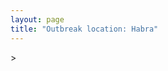 ```yaml
---
layout: page
title: "Outbreak location: Habra"
---
```

<div id="mapid">
<script src="https://buda-magenta.github.io/hazard_map/load_map.js"></script>
><script>
var marker_outbreak = L.marker([22.840800, 88.653500],{"autoPan": true}).addTo(map); marker_outbreak.bindTooltip("Habra").openTooltip();

var circle_1 = L.circle([22.541418, 88.357691], {"pane": "markerPane", "color": "red", "fill": true, "fillOpacity": 0.2, "fillRule": "evenodd", "lineCap": "round", "lineJoin": "round", "opacity": 1.0, "radius": 733254, "stroke": true, "weight": 2}).addTo(map);
circle_1.bindTooltip("Kolkata<br>rank: 1<br>hazard index: 0.183314")

var circle_2 = L.circle([23.056882, 88.781851], {"pane": "markerPane", "color": "red", "fill": true, "fillOpacity": 0.2, "fillRule": "evenodd", "lineCap": "round", "lineJoin": "round", "opacity": 1.0, "radius": 247520, "stroke": true, "weight": 2}).addTo(map);
circle_2.bindTooltip("Bongaon<br>rank: 2<br>hazard index: 0.061880")

var circle_3 = L.circle([22.717624, 88.488953], {"pane": "markerPane", "color": "red", "fill": true, "fillOpacity": 0.2, "fillRule": "evenodd", "lineCap": "round", "lineJoin": "round", "opacity": 1.0, "radius": 46322, "stroke": true, "weight": 2}).addTo(map);
circle_3.bindTooltip("Barasat<br>rank: 3<br>hazard index: 0.011581")

var circle_4 = L.circle([23.535048, 87.338043], {"pane": "markerPane", "color": "red", "fill": true, "fillOpacity": 0.2, "fillRule": "evenodd", "lineCap": "round", "lineJoin": "round", "opacity": 1.0, "radius": 35660, "stroke": true, "weight": 2}).addTo(map);
circle_4.bindTooltip("Durgapur<br>rank: 4<br>hazard index: 0.008915")

var circle_5 = L.circle([23.687130, 86.974659], {"pane": "markerPane", "color": "red", "fill": true, "fillOpacity": 0.2, "fillRule": "evenodd", "lineCap": "round", "lineJoin": "round", "opacity": 1.0, "radius": 35506, "stroke": true, "weight": 2}).addTo(map);
circle_5.bindTooltip("Asansol<br>rank: 5<br>hazard index: 0.008877")

var circle_6 = L.circle([22.694792, 88.453018], {"pane": "markerPane", "color": "red", "fill": true, "fillOpacity": 0.2, "fillRule": "evenodd", "lineCap": "round", "lineJoin": "round", "opacity": 1.0, "radius": 32516, "stroke": true, "weight": 2}).addTo(map);
circle_6.bindTooltip("Madhyamgram<br>rank: 6<br>hazard index: 0.008129")

var circle_7 = L.circle([22.508621, 88.253218], {"pane": "markerPane", "color": "red", "fill": true, "fillOpacity": 0.2, "fillRule": "evenodd", "lineCap": "round", "lineJoin": "round", "opacity": 1.0, "radius": 28268, "stroke": true, "weight": 2}).addTo(map);
circle_7.bindTooltip("Maheshtala<br>rank: 7<br>hazard index: 0.007067")

var circle_8 = L.circle([22.695034, 88.377060], {"pane": "markerPane", "color": "red", "fill": true, "fillOpacity": 0.2, "fillRule": "evenodd", "lineCap": "round", "lineJoin": "round", "opacity": 1.0, "radius": 24123, "stroke": true, "weight": 2}).addTo(map);
circle_8.bindTooltip("Panihati<br>rank: 8<br>hazard index: 0.006031")

var circle_9 = L.circle([22.591260, 88.390964], {"pane": "markerPane", "color": "red", "fill": true, "fillOpacity": 0.2, "fillRule": "evenodd", "lineCap": "round", "lineJoin": "round", "opacity": 1.0, "radius": 21465, "stroke": true, "weight": 2}).addTo(map);
circle_9.bindTooltip("Bidhan Nagar<br>rank: 9<br>hazard index: 0.005366")

var circle_10 = L.circle([22.670728, 88.376342], {"pane": "markerPane", "color": "red", "fill": true, "fillOpacity": 0.2, "fillRule": "evenodd", "lineCap": "round", "lineJoin": "round", "opacity": 1.0, "radius": 21170, "stroke": true, "weight": 2}).addTo(map);
circle_10.bindTooltip("Kamarhati<br>rank: 10<br>hazard index: 0.005293")

var circle_11 = L.circle([23.250000, 87.750000], {"pane": "markerPane", "color": "red", "fill": true, "fillOpacity": 0.2, "fillRule": "evenodd", "lineCap": "round", "lineJoin": "round", "opacity": 1.0, "radius": 19790, "stroke": true, "weight": 2}).addTo(map);
circle_11.bindTooltip("Barddhaman<br>rank: 11<br>hazard index: 0.004948")

var circle_12 = L.circle([22.646958, 88.343612], {"pane": "markerPane", "color": "red", "fill": true, "fillOpacity": 0.2, "fillRule": "evenodd", "lineCap": "round", "lineJoin": "round", "opacity": 1.0, "radius": 18364, "stroke": true, "weight": 2}).addTo(map);
circle_12.bindTooltip("Bally<br>rank: 12<br>hazard index: 0.004591")

var circle_13 = L.circle([22.707369, 88.374437], {"pane": "markerPane", "color": "red", "fill": true, "fillOpacity": 0.2, "fillRule": "evenodd", "lineCap": "round", "lineJoin": "round", "opacity": 1.0, "radius": 15628, "stroke": true, "weight": 2}).addTo(map);
circle_13.bindTooltip("Baranagar<br>rank: 13<br>hazard index: 0.003907")

var circle_14 = L.circle([22.472223, 88.093845], {"pane": "markerPane", "color": "red", "fill": true, "fillOpacity": 0.2, "fillRule": "evenodd", "lineCap": "round", "lineJoin": "round", "opacity": 1.0, "radius": 13974, "stroke": true, "weight": 2}).addTo(map);
circle_14.bindTooltip("Uluberia<br>rank: 14<br>hazard index: 0.003494")

var circle_15 = L.circle([22.890183, 88.426939], {"pane": "markerPane", "color": "red", "fill": true, "fillOpacity": 0.2, "fillRule": "evenodd", "lineCap": "round", "lineJoin": "round", "opacity": 1.0, "radius": 13948, "stroke": true, "weight": 2}).addTo(map);
circle_15.bindTooltip("Naihati<br>rank: 15<br>hazard index: 0.003487")

var circle_16 = L.circle([22.028124, 88.063265], {"pane": "markerPane", "color": "red", "fill": true, "fillOpacity": 0.2, "fillRule": "evenodd", "lineCap": "round", "lineJoin": "round", "opacity": 1.0, "radius": 12627, "stroke": true, "weight": 2}).addTo(map);
circle_16.bindTooltip("Haldia<br>rank: 16<br>hazard index: 0.003157")

var circle_17 = L.circle([24.379576, 88.585573], {"pane": "markerPane", "color": "red", "fill": true, "fillOpacity": 0.2, "fillRule": "evenodd", "lineCap": "round", "lineJoin": "round", "opacity": 1.0, "radius": 12288, "stroke": true, "weight": 2}).addTo(map);
circle_17.bindTooltip("Baharampur<br>rank: 17<br>hazard index: 0.003072")

var circle_18 = L.circle([22.754995, 88.341667], {"pane": "markerPane", "color": "red", "fill": true, "fillOpacity": 0.2, "fillRule": "evenodd", "lineCap": "round", "lineJoin": "round", "opacity": 1.0, "radius": 11531, "stroke": true, "weight": 2}).addTo(map);
circle_18.bindTooltip("Serampore<br>rank: 18<br>hazard index: 0.002883")

var circle_19 = L.circle([22.901200, 88.389900], {"pane": "markerPane", "color": "red", "fill": true, "fillOpacity": 0.2, "fillRule": "evenodd", "lineCap": "round", "lineJoin": "round", "opacity": 1.0, "radius": 11146, "stroke": true, "weight": 2}).addTo(map);
circle_19.bindTooltip("Hugli-Chinsurah<br>rank: 19<br>hazard index: 0.002787")

var circle_20 = L.circle([26.716413, 88.430992], {"pane": "markerPane", "color": "red", "fill": true, "fillOpacity": 0.2, "fillRule": "evenodd", "lineCap": "round", "lineJoin": "round", "opacity": 1.0, "radius": 10633, "stroke": true, "weight": 2}).addTo(map);
circle_20.bindTooltip("Siliguri<br>rank: 20<br>hazard index: 0.002658")

var circle_21 = L.circle([28.651718, 77.221939], {"pane": "markerPane", "color": "red", "fill": true, "fillOpacity": 0.2, "fillRule": "evenodd", "lineCap": "round", "lineJoin": "round", "opacity": 1.0, "radius": 10581, "stroke": true, "weight": 2}).addTo(map);
circle_21.bindTooltip("Delhi<br>rank: 21<br>hazard index: 0.002645")

var circle_22 = L.circle([22.667046, 88.341146], {"pane": "markerPane", "color": "red", "fill": true, "fillOpacity": 0.2, "fillRule": "evenodd", "lineCap": "round", "lineJoin": "round", "opacity": 1.0, "radius": 10214, "stroke": true, "weight": 2}).addTo(map);
circle_22.bindTooltip("Uttarpara<br>rank: 22<br>hazard index: 0.002554")

var circle_23 = L.circle([23.405848, 88.495893], {"pane": "markerPane", "color": "red", "fill": true, "fillOpacity": 0.2, "fillRule": "evenodd", "lineCap": "round", "lineJoin": "round", "opacity": 1.0, "radius": 9573, "stroke": true, "weight": 2}).addTo(map);
circle_23.bindTooltip("Krishnanagar<br>rank: 23<br>hazard index: 0.002393")

var circle_24 = L.circle([23.259346, 88.437212], {"pane": "markerPane", "color": "red", "fill": true, "fillOpacity": 0.2, "fillRule": "evenodd", "lineCap": "round", "lineJoin": "round", "opacity": 1.0, "radius": 9546, "stroke": true, "weight": 2}).addTo(map);
circle_24.bindTooltip("Santipur<br>rank: 24<br>hazard index: 0.002387")

var circle_25 = L.circle([22.661196, 88.866022], {"pane": "markerPane", "color": "red", "fill": true, "fillOpacity": 0.2, "fillRule": "evenodd", "lineCap": "round", "lineJoin": "round", "opacity": 1.0, "radius": 8402, "stroke": true, "weight": 2}).addTo(map);
circle_25.bindTooltip("Basirhat<br>rank: 25<br>hazard index: 0.002101")

var circle_26 = L.circle([23.332200, 86.361600], {"pane": "markerPane", "color": "red", "fill": true, "fillOpacity": 0.2, "fillRule": "evenodd", "lineCap": "round", "lineJoin": "round", "opacity": 1.0, "radius": 8229, "stroke": true, "weight": 2}).addTo(map);
circle_26.bindTooltip("Purulia<br>rank: 26<br>hazard index: 0.002057")

var circle_27 = L.circle([22.870214, 88.419608], {"pane": "markerPane", "color": "red", "fill": true, "fillOpacity": 0.2, "fillRule": "evenodd", "lineCap": "round", "lineJoin": "round", "opacity": 1.0, "radius": 8179, "stroke": true, "weight": 2}).addTo(map);
circle_27.bindTooltip("Barrackpur<br>rank: 27<br>hazard index: 0.002045")

var circle_28 = L.circle([19.075990, 72.877393], {"pane": "markerPane", "color": "red", "fill": true, "fillOpacity": 0.2, "fillRule": "evenodd", "lineCap": "round", "lineJoin": "round", "opacity": 1.0, "radius": 8021, "stroke": true, "weight": 2}).addTo(map);
circle_28.bindTooltip("Mumbai<br>rank: 28<br>hazard index: 0.002005")

var circle_29 = L.circle([22.920982, 88.437022], {"pane": "markerPane", "color": "red", "fill": true, "fillOpacity": 0.2, "fillRule": "evenodd", "lineCap": "round", "lineJoin": "round", "opacity": 1.0, "radius": 7700, "stroke": true, "weight": 2}).addTo(map);
circle_29.bindTooltip("Halisahar<br>rank: 29<br>hazard index: 0.001925")

var circle_30 = L.circle([22.726141, 88.343487], {"pane": "markerPane", "color": "red", "fill": true, "fillOpacity": 0.2, "fillRule": "evenodd", "lineCap": "round", "lineJoin": "round", "opacity": 1.0, "radius": 7481, "stroke": true, "weight": 2}).addTo(map);
circle_30.bindTooltip("Rishra<br>rank: 30<br>hazard index: 0.001870")

var circle_31 = L.circle([23.388901, 88.372439], {"pane": "markerPane", "color": "red", "fill": true, "fillOpacity": 0.2, "fillRule": "evenodd", "lineCap": "round", "lineJoin": "round", "opacity": 1.0, "radius": 7468, "stroke": true, "weight": 2}).addTo(map);
circle_31.bindTooltip("Nabadwip<br>rank: 31<br>hazard index: 0.001867")

var circle_32 = L.circle([22.949011, 88.435910], {"pane": "markerPane", "color": "red", "fill": true, "fillOpacity": 0.2, "fillRule": "evenodd", "lineCap": "round", "lineJoin": "round", "opacity": 1.0, "radius": 7409, "stroke": true, "weight": 2}).addTo(map);
circle_32.bindTooltip("Kanchrapara<br>rank: 32<br>hazard index: 0.001852")

var circle_33 = L.circle([22.794910, 88.331772], {"pane": "markerPane", "color": "red", "fill": true, "fillOpacity": 0.2, "fillRule": "evenodd", "lineCap": "round", "lineJoin": "round", "opacity": 1.0, "radius": 7279, "stroke": true, "weight": 2}).addTo(map);
circle_33.bindTooltip("Baidyabati<br>rank: 33<br>hazard index: 0.001820")

var circle_34 = L.circle([22.741920, 88.379201], {"pane": "markerPane", "color": "red", "fill": true, "fillOpacity": 0.2, "fillRule": "evenodd", "lineCap": "round", "lineJoin": "round", "opacity": 1.0, "radius": 7118, "stroke": true, "weight": 2}).addTo(map);
circle_34.bindTooltip("Titagarh<br>rank: 34<br>hazard index: 0.001780")

var circle_35 = L.circle([22.715699, 88.381582], {"pane": "markerPane", "color": "red", "fill": true, "fillOpacity": 0.2, "fillRule": "evenodd", "lineCap": "round", "lineJoin": "round", "opacity": 1.0, "radius": 6675, "stroke": true, "weight": 2}).addTo(map);
circle_35.bindTooltip("Khardaha<br>rank: 35<br>hazard index: 0.001669")

var circle_36 = L.circle([22.965365, 88.403973], {"pane": "markerPane", "color": "red", "fill": true, "fillOpacity": 0.2, "fillRule": "evenodd", "lineCap": "round", "lineJoin": "round", "opacity": 1.0, "radius": 6292, "stroke": true, "weight": 2}).addTo(map);
circle_36.bindTooltip("Bansberia<br>rank: 36<br>hazard index: 0.001573")

var circle_37 = L.circle([22.974972, 88.434591], {"pane": "markerPane", "color": "red", "fill": true, "fillOpacity": 0.2, "fillRule": "evenodd", "lineCap": "round", "lineJoin": "round", "opacity": 1.0, "radius": 6097, "stroke": true, "weight": 2}).addTo(map);
circle_37.bindTooltip("Kalyani<br>rank: 37<br>hazard index: 0.001524")

var circle_38 = L.circle([23.131954, 87.207397], {"pane": "markerPane", "color": "red", "fill": true, "fillOpacity": 0.2, "fillRule": "evenodd", "lineCap": "round", "lineJoin": "round", "opacity": 1.0, "radius": 5977, "stroke": true, "weight": 2}).addTo(map);
circle_38.bindTooltip("Bankura<br>rank: 38<br>hazard index: 0.001494")

var circle_39 = L.circle([24.965712, 88.127778], {"pane": "markerPane", "color": "red", "fill": true, "fillOpacity": 0.2, "fillRule": "evenodd", "lineCap": "round", "lineJoin": "round", "opacity": 1.0, "radius": 5248, "stroke": true, "weight": 2}).addTo(map);
circle_39.bindTooltip("English Bazar<br>rank: 39<br>hazard index: 0.001312")

var circle_40 = L.circle([25.133173, 86.525040], {"pane": "markerPane", "color": "red", "fill": true, "fillOpacity": 0.2, "fillRule": "evenodd", "lineCap": "round", "lineJoin": "round", "opacity": 1.0, "radius": 5226, "stroke": true, "weight": 2}).addTo(map);
circle_40.bindTooltip("Kharagpur<br>rank: 40<br>hazard index: 0.001307")

var circle_41 = L.circle([12.979120, 77.591300], {"pane": "markerPane", "color": "red", "fill": true, "fillOpacity": 0.2, "fillRule": "evenodd", "lineCap": "round", "lineJoin": "round", "opacity": 1.0, "radius": 5201, "stroke": true, "weight": 2}).addTo(map);
circle_41.bindTooltip("Bangalore<br>rank: 41<br>hazard index: 0.001300")

var circle_42 = L.circle([26.180598, 91.753943], {"pane": "markerPane", "color": "red", "fill": true, "fillOpacity": 0.2, "fillRule": "evenodd", "lineCap": "round", "lineJoin": "round", "opacity": 1.0, "radius": 5148, "stroke": true, "weight": 2}).addTo(map);
circle_42.bindTooltip("Guwahati<br>rank: 42<br>hazard index: 0.001287")

var circle_43 = L.circle([20.266777, 85.843559], {"pane": "markerPane", "color": "red", "fill": true, "fillOpacity": 0.2, "fillRule": "evenodd", "lineCap": "round", "lineJoin": "round", "opacity": 1.0, "radius": 4709, "stroke": true, "weight": 2}).addTo(map);
circle_43.bindTooltip("Bhubaneswar<br>rank: 43<br>hazard index: 0.001177")

var circle_44 = L.circle([25.609324, 85.123525], {"pane": "markerPane", "color": "red", "fill": true, "fillOpacity": 0.2, "fillRule": "evenodd", "lineCap": "round", "lineJoin": "round", "opacity": 1.0, "radius": 4398, "stroke": true, "weight": 2}).addTo(map);
circle_44.bindTooltip("Patna<br>rank: 44<br>hazard index: 0.001100")

var circle_45 = L.circle([21.735348, 81.944459], {"pane": "markerPane", "color": "red", "fill": true, "fillOpacity": 0.2, "fillRule": "evenodd", "lineCap": "round", "lineJoin": "round", "opacity": 1.0, "radius": 4019, "stroke": true, "weight": 2}).addTo(map);
circle_45.bindTooltip("Bhatpara<br>rank: 45<br>hazard index: 0.001005")

var circle_46 = L.circle([13.083694, 80.270186], {"pane": "markerPane", "color": "red", "fill": true, "fillOpacity": 0.2, "fillRule": "evenodd", "lineCap": "round", "lineJoin": "round", "opacity": 1.0, "radius": 3775, "stroke": true, "weight": 2}).addTo(map);
circle_46.bindTooltip("Chennai<br>rank: 46<br>hazard index: 0.000944")

var circle_47 = L.circle([17.388786, 78.461065], {"pane": "markerPane", "color": "red", "fill": true, "fillOpacity": 0.2, "fillRule": "evenodd", "lineCap": "round", "lineJoin": "round", "opacity": 1.0, "radius": 3636, "stroke": true, "weight": 2}).addTo(map);
circle_47.bindTooltip("Hyderabad<br>rank: 47<br>hazard index: 0.000909")

var circle_48 = L.circle([22.801519, 86.202958], {"pane": "markerPane", "color": "red", "fill": true, "fillOpacity": 0.2, "fillRule": "evenodd", "lineCap": "round", "lineJoin": "round", "opacity": 1.0, "radius": 2905, "stroke": true, "weight": 2}).addTo(map);
circle_48.bindTooltip("Jamshedpur<br>rank: 48<br>hazard index: 0.000726")

var circle_49 = L.circle([26.838100, 80.934600], {"pane": "markerPane", "color": "red", "fill": true, "fillOpacity": 0.2, "fillRule": "evenodd", "lineCap": "round", "lineJoin": "round", "opacity": 1.0, "radius": 2768, "stroke": true, "weight": 2}).addTo(map);
circle_49.bindTooltip("Lucknow<br>rank: 49<br>hazard index: 0.000692")

var circle_50 = L.circle([25.572433, 83.609605], {"pane": "markerPane", "color": "red", "fill": true, "fillOpacity": 0.2, "fillRule": "evenodd", "lineCap": "round", "lineJoin": "round", "opacity": 1.0, "radius": 2140, "stroke": true, "weight": 2}).addTo(map);
circle_50.bindTooltip("Medinipur<br>rank: 50<br>hazard index: 0.000535")

var circle_51 = L.circle([23.795281, 86.430964], {"pane": "markerPane", "color": "red", "fill": true, "fillOpacity": 0.2, "fillRule": "evenodd", "lineCap": "round", "lineJoin": "round", "opacity": 1.0, "radius": 2121, "stroke": true, "weight": 2}).addTo(map);
circle_51.bindTooltip("Dhanbad<br>rank: 51<br>hazard index: 0.000530")

var circle_52 = L.circle([23.831238, 91.282382], {"pane": "markerPane", "color": "red", "fill": true, "fillOpacity": 0.2, "fillRule": "evenodd", "lineCap": "round", "lineJoin": "round", "opacity": 1.0, "radius": 2110, "stroke": true, "weight": 2}).addTo(map);
circle_52.bindTooltip("Agartala<br>rank: 52<br>hazard index: 0.000528")

var circle_53 = L.circle([23.370035, 85.325013], {"pane": "markerPane", "color": "red", "fill": true, "fillOpacity": 0.2, "fillRule": "evenodd", "lineCap": "round", "lineJoin": "round", "opacity": 1.0, "radius": 1986, "stroke": true, "weight": 2}).addTo(map);
circle_53.bindTooltip("Ranchi<br>rank: 53<br>hazard index: 0.000497")

var circle_54 = L.circle([25.286698, 87.132254], {"pane": "markerPane", "color": "red", "fill": true, "fillOpacity": 0.2, "fillRule": "evenodd", "lineCap": "round", "lineJoin": "round", "opacity": 1.0, "radius": 1947, "stroke": true, "weight": 2}).addTo(map);
circle_54.bindTooltip("Bhagalpur<br>rank: 54<br>hazard index: 0.000487")

var circle_55 = L.circle([17.723128, 83.301284], {"pane": "markerPane", "color": "red", "fill": true, "fillOpacity": 0.2, "fillRule": "evenodd", "lineCap": "round", "lineJoin": "round", "opacity": 1.0, "radius": 1924, "stroke": true, "weight": 2}).addTo(map);
circle_55.bindTooltip("Visakhapatnam<br>rank: 55<br>hazard index: 0.000481")

var circle_56 = L.circle([20.468600, 85.879200], {"pane": "markerPane", "color": "red", "fill": true, "fillOpacity": 0.2, "fillRule": "evenodd", "lineCap": "round", "lineJoin": "round", "opacity": 1.0, "radius": 1871, "stroke": true, "weight": 2}).addTo(map);
circle_56.bindTooltip("Cuttack<br>rank: 56<br>hazard index: 0.000468")

var circle_57 = L.circle([26.698885, 88.320030], {"pane": "markerPane", "color": "red", "fill": true, "fillOpacity": 0.2, "fillRule": "evenodd", "lineCap": "round", "lineJoin": "round", "opacity": 1.0, "radius": 1694, "stroke": true, "weight": 2}).addTo(map);
circle_57.bindTooltip("Bagdogra<br>rank: 57<br>hazard index: 0.000424")

var circle_58 = L.circle([21.149813, 79.082056], {"pane": "markerPane", "color": "red", "fill": true, "fillOpacity": 0.2, "fillRule": "evenodd", "lineCap": "round", "lineJoin": "round", "opacity": 1.0, "radius": 1687, "stroke": true, "weight": 2}).addTo(map);
circle_58.bindTooltip("Nagpur<br>rank: 58<br>hazard index: 0.000422")

var circle_59 = L.circle([23.021624, 72.579707], {"pane": "markerPane", "color": "red", "fill": true, "fillOpacity": 0.2, "fillRule": "evenodd", "lineCap": "round", "lineJoin": "round", "opacity": 1.0, "radius": 1649, "stroke": true, "weight": 2}).addTo(map);
circle_59.bindTooltip("Ahmedabad<br>rank: 59<br>hazard index: 0.000412")

var circle_60 = L.circle([25.680654, 88.124646], {"pane": "markerPane", "color": "red", "fill": true, "fillOpacity": 0.2, "fillRule": "evenodd", "lineCap": "round", "lineJoin": "round", "opacity": 1.0, "radius": 1645, "stroke": true, "weight": 2}).addTo(map);
circle_60.bindTooltip("Raiganj<br>rank: 60<br>hazard index: 0.000411")

var circle_61 = L.circle([26.505476, 93.977739], {"pane": "markerPane", "color": "red", "fill": true, "fillOpacity": 0.2, "fillRule": "evenodd", "lineCap": "round", "lineJoin": "round", "opacity": 1.0, "radius": 1577, "stroke": true, "weight": 2}).addTo(map);
circle_61.bindTooltip("Chandan Nagar<br>rank: 61<br>hazard index: 0.000394")

var circle_62 = L.circle([18.521428, 73.854454], {"pane": "markerPane", "color": "red", "fill": true, "fillOpacity": 0.2, "fillRule": "evenodd", "lineCap": "round", "lineJoin": "round", "opacity": 1.0, "radius": 1480, "stroke": true, "weight": 2}).addTo(map);
circle_62.bindTooltip("Pune<br>rank: 62<br>hazard index: 0.000370")

var circle_63 = L.circle([25.335649, 83.007629], {"pane": "markerPane", "color": "red", "fill": true, "fillOpacity": 0.2, "fillRule": "evenodd", "lineCap": "round", "lineJoin": "round", "opacity": 1.0, "radius": 1402, "stroke": true, "weight": 2}).addTo(map);
circle_63.bindTooltip("Varanasi<br>rank: 63<br>hazard index: 0.000351")

var circle_64 = L.circle([26.915458, 75.818982], {"pane": "markerPane", "color": "red", "fill": true, "fillOpacity": 0.2, "fillRule": "evenodd", "lineCap": "round", "lineJoin": "round", "opacity": 1.0, "radius": 1357, "stroke": true, "weight": 2}).addTo(map);
circle_64.bindTooltip("Jaipur<br>rank: 64<br>hazard index: 0.000339")

var circle_65 = L.circle([26.460914, 80.321759], {"pane": "markerPane", "color": "red", "fill": true, "fillOpacity": 0.2, "fillRule": "evenodd", "lineCap": "round", "lineJoin": "round", "opacity": 1.0, "radius": 1347, "stroke": true, "weight": 2}).addTo(map);
circle_65.bindTooltip("Kanpur<br>rank: 65<br>hazard index: 0.000337")

var circle_66 = L.circle([11.664535, 92.739045], {"pane": "markerPane", "color": "red", "fill": true, "fillOpacity": 0.2, "fillRule": "evenodd", "lineCap": "round", "lineJoin": "round", "opacity": 1.0, "radius": 1239, "stroke": true, "weight": 2}).addTo(map);
circle_66.bindTooltip("Port Blair<br>rank: 66<br>hazard index: 0.000310")

var circle_67 = L.circle([26.626484, 88.734077], {"pane": "markerPane", "color": "red", "fill": true, "fillOpacity": 0.2, "fillRule": "evenodd", "lineCap": "round", "lineJoin": "round", "opacity": 1.0, "radius": 1102, "stroke": true, "weight": 2}).addTo(map);
circle_67.bindTooltip("Jalpaiguri<br>rank: 67<br>hazard index: 0.000276")

var circle_68 = L.circle([16.508759, 80.618510], {"pane": "markerPane", "color": "red", "fill": true, "fillOpacity": 0.2, "fillRule": "evenodd", "lineCap": "round", "lineJoin": "round", "opacity": 1.0, "radius": 930, "stroke": true, "weight": 2}).addTo(map);
circle_68.bindTooltip("Vijayawada<br>rank: 68<br>hazard index: 0.000233")

var circle_69 = L.circle([26.298638, 87.953148], {"pane": "markerPane", "color": "red", "fill": true, "fillOpacity": 0.2, "fillRule": "evenodd", "lineCap": "round", "lineJoin": "round", "opacity": 1.0, "radius": 929, "stroke": true, "weight": 2}).addTo(map);
circle_69.bindTooltip("Kishanganj<br>rank: 69<br>hazard index: 0.000232")

var circle_70 = L.circle([21.237947, 81.633683], {"pane": "markerPane", "color": "red", "fill": true, "fillOpacity": 0.2, "fillRule": "evenodd", "lineCap": "round", "lineJoin": "round", "opacity": 1.0, "radius": 764, "stroke": true, "weight": 2}).addTo(map);
circle_70.bindTooltip("Raipur<br>rank: 70<br>hazard index: 0.000191")

var circle_71 = L.circle([24.796436, 85.007956], {"pane": "markerPane", "color": "red", "fill": true, "fillOpacity": 0.2, "fillRule": "evenodd", "lineCap": "round", "lineJoin": "round", "opacity": 1.0, "radius": 746, "stroke": true, "weight": 2}).addTo(map);
circle_71.bindTooltip("Gaya<br>rank: 71<br>hazard index: 0.000187")

var circle_72 = L.circle([19.807608, 85.825254], {"pane": "markerPane", "color": "red", "fill": true, "fillOpacity": 0.2, "fillRule": "evenodd", "lineCap": "round", "lineJoin": "round", "opacity": 1.0, "radius": 698, "stroke": true, "weight": 2}).addTo(map);
circle_72.bindTooltip("Puri<br>rank: 72<br>hazard index: 0.000175")

var circle_73 = L.circle([26.083143, 86.032571], {"pane": "markerPane", "color": "red", "fill": true, "fillOpacity": 0.2, "fillRule": "evenodd", "lineCap": "round", "lineJoin": "round", "opacity": 1.0, "radius": 692, "stroke": true, "weight": 2}).addTo(map);
circle_73.bindTooltip("Darbhanga<br>rank: 73<br>hazard index: 0.000173")

var circle_74 = L.circle([21.170200, 72.831100], {"pane": "markerPane", "color": "red", "fill": true, "fillOpacity": 0.2, "fillRule": "evenodd", "lineCap": "round", "lineJoin": "round", "opacity": 1.0, "radius": 684, "stroke": true, "weight": 2}).addTo(map);
circle_74.bindTooltip("Surat<br>rank: 74<br>hazard index: 0.000171")

var circle_75 = L.circle([21.500000, 86.750000], {"pane": "markerPane", "color": "red", "fill": true, "fillOpacity": 0.2, "fillRule": "evenodd", "lineCap": "round", "lineJoin": "round", "opacity": 1.0, "radius": 658, "stroke": true, "weight": 2}).addTo(map);
circle_75.bindTooltip("Baleshwar<br>rank: 75<br>hazard index: 0.000165")

var circle_76 = L.circle([24.476642, 86.606732], {"pane": "markerPane", "color": "red", "fill": true, "fillOpacity": 0.2, "fillRule": "evenodd", "lineCap": "round", "lineJoin": "round", "opacity": 1.0, "radius": 646, "stroke": true, "weight": 2}).addTo(map);
circle_76.bindTooltip("Deoghar<br>rank: 76<br>hazard index: 0.000162")

var circle_77 = L.circle([25.560900, 87.647654], {"pane": "markerPane", "color": "red", "fill": true, "fillOpacity": 0.2, "fillRule": "evenodd", "lineCap": "round", "lineJoin": "round", "opacity": 1.0, "radius": 639, "stroke": true, "weight": 2}).addTo(map);
circle_77.bindTooltip("Katihar<br>rank: 77<br>hazard index: 0.000160")

var circle_78 = L.circle([24.800609, 93.937000], {"pane": "markerPane", "color": "red", "fill": true, "fillOpacity": 0.2, "fillRule": "evenodd", "lineCap": "round", "lineJoin": "round", "opacity": 1.0, "radius": 633, "stroke": true, "weight": 2}).addTo(map);
circle_78.bindTooltip("Imphal<br>rank: 78<br>hazard index: 0.000158")

var circle_79 = L.circle([21.934900, 86.732400], {"pane": "markerPane", "color": "red", "fill": true, "fillOpacity": 0.2, "fillRule": "evenodd", "lineCap": "round", "lineJoin": "round", "opacity": 1.0, "radius": 616, "stroke": true, "weight": 2}).addTo(map);
circle_79.bindTooltip("Baripada<br>rank: 79<br>hazard index: 0.000154")

var circle_80 = L.circle([28.457876, 79.405571], {"pane": "markerPane", "color": "red", "fill": true, "fillOpacity": 0.2, "fillRule": "evenodd", "lineCap": "round", "lineJoin": "round", "opacity": 1.0, "radius": 612, "stroke": true, "weight": 2}).addTo(map);
circle_80.bindTooltip("Bareilly<br>rank: 80<br>hazard index: 0.000153")

var circle_81 = L.circle([25.438130, 81.833800], {"pane": "markerPane", "color": "red", "fill": true, "fillOpacity": 0.2, "fillRule": "evenodd", "lineCap": "round", "lineJoin": "round", "opacity": 1.0, "radius": 599, "stroke": true, "weight": 2}).addTo(map);
circle_81.bindTooltip("Allahabad<br>rank: 81<br>hazard index: 0.000150")

var circle_82 = L.circle([21.063329, 86.505373], {"pane": "markerPane", "color": "red", "fill": true, "fillOpacity": 0.2, "fillRule": "evenodd", "lineCap": "round", "lineJoin": "round", "opacity": 1.0, "radius": 595, "stroke": true, "weight": 2}).addTo(map);
circle_82.bindTooltip("Bhadrak<br>rank: 82<br>hazard index: 0.000149")

var circle_83 = L.circle([26.148658, 85.340013], {"pane": "markerPane", "color": "red", "fill": true, "fillOpacity": 0.2, "fillRule": "evenodd", "lineCap": "round", "lineJoin": "round", "opacity": 1.0, "radius": 558, "stroke": true, "weight": 2}).addTo(map);
circle_83.bindTooltip("Muzaffarpur<br>rank: 83<br>hazard index: 0.000140")

var circle_84 = L.circle([23.699128, 85.991069], {"pane": "markerPane", "color": "red", "fill": true, "fillOpacity": 0.2, "fillRule": "evenodd", "lineCap": "round", "lineJoin": "round", "opacity": 1.0, "radius": 552, "stroke": true, "weight": 2}).addTo(map);
circle_84.bindTooltip("Bokaro<br>rank: 84<br>hazard index: 0.000138")

var circle_85 = L.circle([19.194329, 72.970178], {"pane": "markerPane", "color": "red", "fill": true, "fillOpacity": 0.2, "fillRule": "evenodd", "lineCap": "round", "lineJoin": "round", "opacity": 1.0, "radius": 532, "stroke": true, "weight": 2}).addTo(map);
circle_85.bindTooltip("Thane<br>rank: 85<br>hazard index: 0.000133")

var circle_86 = L.circle([23.160894, 79.949770], {"pane": "markerPane", "color": "red", "fill": true, "fillOpacity": 0.2, "fillRule": "evenodd", "lineCap": "round", "lineJoin": "round", "opacity": 1.0, "radius": 518, "stroke": true, "weight": 2}).addTo(map);
circle_86.bindTooltip("Jabalpur<br>rank: 86<br>hazard index: 0.000130")

var circle_87 = L.circle([24.817861, 92.756221], {"pane": "markerPane", "color": "red", "fill": true, "fillOpacity": 0.2, "fillRule": "evenodd", "lineCap": "round", "lineJoin": "round", "opacity": 1.0, "radius": 503, "stroke": true, "weight": 2}).addTo(map);
circle_87.bindTooltip("Silchar<br>rank: 87<br>hazard index: 0.000126")

var circle_88 = L.circle([25.720581, 85.255560], {"pane": "markerPane", "color": "red", "fill": true, "fillOpacity": 0.2, "fillRule": "evenodd", "lineCap": "round", "lineJoin": "round", "opacity": 1.0, "radius": 484, "stroke": true, "weight": 2}).addTo(map);
circle_88.bindTooltip("Hajipur<br>rank: 88<br>hazard index: 0.000121")

var circle_89 = L.circle([22.214285, 84.872437], {"pane": "markerPane", "color": "red", "fill": true, "fillOpacity": 0.2, "fillRule": "evenodd", "lineCap": "round", "lineJoin": "round", "opacity": 1.0, "radius": 473, "stroke": true, "weight": 2}).addTo(map);
circle_89.bindTooltip("Raurkela<br>rank: 89<br>hazard index: 0.000118")

var circle_90 = L.circle([30.909016, 75.851601], {"pane": "markerPane", "color": "red", "fill": true, "fillOpacity": 0.2, "fillRule": "evenodd", "lineCap": "round", "lineJoin": "round", "opacity": 1.0, "radius": 462, "stroke": true, "weight": 2}).addTo(map);
circle_90.bindTooltip("Ludhiana<br>rank: 90<br>hazard index: 0.000116")

var circle_91 = L.circle([27.484460, 94.901945], {"pane": "markerPane", "color": "red", "fill": true, "fillOpacity": 0.2, "fillRule": "evenodd", "lineCap": "round", "lineJoin": "round", "opacity": 1.0, "radius": 460, "stroke": true, "weight": 2}).addTo(map);
circle_91.bindTooltip("Dibrugarh<br>rank: 91<br>hazard index: 0.000115")

var circle_92 = L.circle([25.263487, 88.789003], {"pane": "markerPane", "color": "red", "fill": true, "fillOpacity": 0.2, "fillRule": "evenodd", "lineCap": "round", "lineJoin": "round", "opacity": 1.0, "radius": 450, "stroke": true, "weight": 2}).addTo(map);
circle_92.bindTooltip("Balurghat<br>rank: 92<br>hazard index: 0.000113")

var circle_93 = L.circle([28.863842, 78.805778], {"pane": "markerPane", "color": "red", "fill": true, "fillOpacity": 0.2, "fillRule": "evenodd", "lineCap": "round", "lineJoin": "round", "opacity": 1.0, "radius": 436, "stroke": true, "weight": 2}).addTo(map);
circle_93.bindTooltip("Moradabad<br>rank: 93<br>hazard index: 0.000109")

var circle_94 = L.circle([26.671329, 83.364583], {"pane": "markerPane", "color": "red", "fill": true, "fillOpacity": 0.2, "fillRule": "evenodd", "lineCap": "round", "lineJoin": "round", "opacity": 1.0, "radius": 423, "stroke": true, "weight": 2}).addTo(map);
circle_94.bindTooltip("Gorakhpur<br>rank: 94<br>hazard index: 0.000106")

var circle_95 = L.circle([25.913591, 93.728371], {"pane": "markerPane", "color": "red", "fill": true, "fillOpacity": 0.2, "fillRule": "evenodd", "lineCap": "round", "lineJoin": "round", "opacity": 1.0, "radius": 410, "stroke": true, "weight": 2}).addTo(map);
circle_95.bindTooltip("Dimapur<br>rank: 95<br>hazard index: 0.000103")

var circle_96 = L.circle([20.011247, 73.790236], {"pane": "markerPane", "color": "red", "fill": true, "fillOpacity": 0.2, "fillRule": "evenodd", "lineCap": "round", "lineJoin": "round", "opacity": 1.0, "radius": 403, "stroke": true, "weight": 2}).addTo(map);
circle_96.bindTooltip("Nashik<br>rank: 96<br>hazard index: 0.000101")

var circle_97 = L.circle([22.910184, 69.899418], {"pane": "markerPane", "color": "red", "fill": true, "fillOpacity": 0.2, "fillRule": "evenodd", "lineCap": "round", "lineJoin": "round", "opacity": 1.0, "radius": 374, "stroke": true, "weight": 2}).addTo(map);
circle_97.bindTooltip("Bhadreshwar<br>rank: 97<br>hazard index: 0.000094")

var circle_98 = L.circle([27.175255, 78.009816], {"pane": "markerPane", "color": "red", "fill": true, "fillOpacity": 0.2, "fillRule": "evenodd", "lineCap": "round", "lineJoin": "round", "opacity": 1.0, "radius": 329, "stroke": true, "weight": 2}).addTo(map);
circle_98.bindTooltip("Agra<br>rank: 98<br>hazard index: 0.000082")

var circle_99 = L.circle([25.329791, 86.456777], {"pane": "markerPane", "color": "red", "fill": true, "fillOpacity": 0.2, "fillRule": "evenodd", "lineCap": "round", "lineJoin": "round", "opacity": 1.0, "radius": 325, "stroke": true, "weight": 2}).addTo(map);
circle_99.bindTooltip("Jamalpur<br>rank: 99<br>hazard index: 0.000081")

var circle_100 = L.circle([23.730215, 86.839671], {"pane": "markerPane", "color": "red", "fill": true, "fillOpacity": 0.2, "fillRule": "evenodd", "lineCap": "round", "lineJoin": "round", "opacity": 1.0, "radius": 310, "stroke": true, "weight": 2}).addTo(map);
circle_100.bindTooltip("Kulti<br>rank: 100<br>hazard index: 0.000078")
</script>
</div>